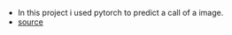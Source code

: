 - In this project i used pytorch to predict a call of a image.
- [source](https://www.kaggle.com/tongpython/cat-and-dog?)

